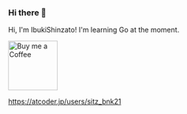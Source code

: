 ### Hi there 👋

Hi, I'm IbukiShinzato! I'm learning Go at the moment.

<a target="_blank" href="https://www.buymeacoffee.com/egon"><img width="100px" alt="Buy me a Coffee" src="https://github.com/egonelbre/gophers/blob/master/.thumb/animation/ninja-3x.gif"></a>

https://atcoder.jp/users/sitz_bnk21

<!--
**IbukiShinzato/IbukiShinzato** is a ✨ _special_ ✨ repository because its `README.md` (this file) appears on your GitHub profile.

Here are some ideas to get you started:

- 🔭 I’m currently working on ...
- 🌱 I’m currently learning ...
- 👯 I’m looking to collaborate on ...
- 🤔 I’m looking for help with ...
- 💬 Ask me about ...
- 📫 How to reach me: ...
- 😄 Pronouns: ...
- ⚡ Fun fact: ...
-->
